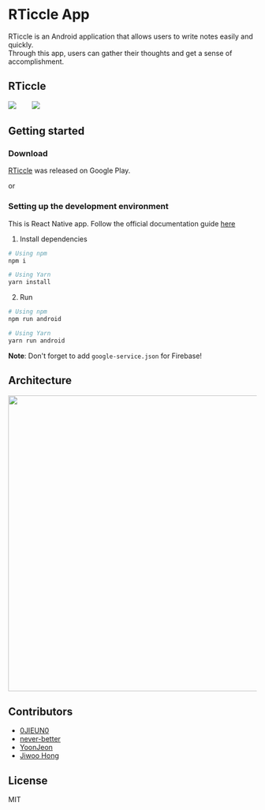 # RTiccle App
RTiccle is an Android application that allows users to write notes easily and quickly.  
Through this app, users can gather their thoughts and get a sense of accomplishment.

## RTiccle
<img src='https://user-images.githubusercontent.com/51810552/153765938-abcff20f-c5c4-4659-98cb-a406ddaee8d0.gif'>&nbsp;&nbsp;&nbsp;&nbsp;&nbsp;&nbsp;&nbsp;&nbsp;<img src='https://user-images.githubusercontent.com/51810552/153765840-0f984665-1f30-4d34-953d-37cdc49a38f4.gif'>

## Getting started
### Download
[RTiccle](https://play.google.com/store/apps/details?id=com.rticcle&hl=en_US&gl=US) was released on Google Play.

or

### Setting up the development environment
This is React Native app. Follow the official documentation guide [here](https://reactnative.dev/docs/environment-setup)  
1. Install dependencies  
```bash
# Using npm
npm i

# Using Yarn
yarn install
```
2. Run
```bash
# Using npm
npm run android

# Using Yarn
yarn run android
```
**Note**: Don't forget to add `google-service.json` for Firebase!

## Architecture
<img src='https://user-images.githubusercontent.com/51810552/153796431-d3c32eae-57b6-4c32-9ac5-f6e88cd14eb3.png' width='600'>

## Contributors
- [0JIEUN0](https://github.com/0JIEUN0)
- [never-better](https://github.com/never-better)
- [YoonJeon](https://github.com/bella0413)
- [Jiwoo Hong](https://github.com/Hongji0611)

## License
MIT
